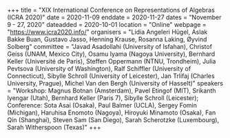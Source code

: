 +++
title = "XIX International Conference on Representations of Algebras (ICRA 2020)"
date = 2020-11-09
enddate = 2020-11-27
dates = "November 9 - 27, 2020"
dateadded = 2020-10-01
location = "Online"
webpage = "https://www.icra2020.info/"
organisers = "Lidia Angeleri Hügel, Aslak Bakke Buan, Gustavo Jasso, Henning Krause, Rosanna Laking, Øyvind Solberg"
committee = "Javad Asadollahi (University of Isfahan), Christof Geiss (UNAM, Mexico City), Osamu Iyama (Nagoya University), Bernhard Keller (Université de Paris), Steffen Oppermann (NTNU, Trondheim), Julia Pevtsova (University of Washington), Ralf Schiffler (University of Connecticut), Sibylle Schroll (University of Leicester), Jan Trlifaj (Charles University, Prague), Michel Van den Bergh (University of Hasselt)"
speakers = "Workshop: Magnus Botnan (Amsterdam), Pavel Etingof (MIT), Srikanth Iyengar (Utah), Bernhard Keller (Paris 7), Sibylle Schroll (Leicester); Conference: Sota Asai (Osaka), Paul Balmer (UCLA), Sergey Fomin (Michigan), Haruhisa Enomoto (Nagoya), Hiroyuki Minamoto (Osaka), Fan Qin (Shanghai), Steven Sam (San Diego), Sarah Scherotzke (Luxembourg), Sarah Witherspoon (Texas)"
+++

